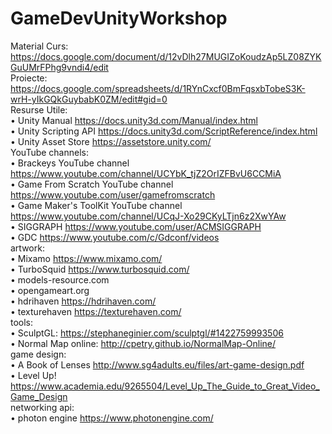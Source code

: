 # GameDevUnityWorkshop
Material Curs: <br/>
https://docs.google.com/document/d/12vDlh27MUGIZoKoudzAp5LZ08ZYKGuUMrFPhg9vndi4/edit <br/>
Proiecte: <br/>
https://docs.google.com/spreadsheets/d/1RYnCxcf0BmFqsxbTobeS3K-wrH-yIkGQkGuybabK0ZM/edit#gid=0 <br/>
Resurse Utile: <br/>
  • Unity Manual https://docs.unity3d.com/Manual/index.html <br/>
  • Unity Scripting API https://docs.unity3d.com/ScriptReference/index.html <br/>
  • Unity Asset Store https://assetstore.unity.com/ <br/>
 YouTube channels: <br/>
  • Brackeys YouTube channel https://www.youtube.com/channel/UCYbK_tjZ2OrIZFBvU6CCMiA <br/>
  • Game From Scratch YouTube channel https://www.youtube.com/user/gamefromscratch <br/>
  • Game Maker's ToolKit YouTube channel https://www.youtube.com/channel/UCqJ-Xo29CKyLTjn6z2XwYAw <br/>
  • SIGGRAPH https://www.youtube.com/user/ACMSIGGRAPH <br/>
  • GDC https://www.youtube.com/c/Gdconf/videos <br/>
artwork: <br/>
  • Mixamo https://www.mixamo.com/ <br/>
  • TurboSquid https://www.turbosquid.com/ <br/>
  • models-resource.com <br/>
  • opengameart.org <br/>
  • hdrihaven https://hdrihaven.com/ <br/>
  • texturehaven https://texturehaven.com/ <br/>
tools: <br/>
  • SculptGL: https://stephaneginier.com/sculptgl/#1422759993506 <br/>
  • Normal Map online: http://cpetry.github.io/NormalMap-Online/ <br/>
game design: <br/>
  • A Book of Lenses http://www.sg4adults.eu/files/art-game-design.pdf <br/>
  • Level Up! https://www.academia.edu/9265504/Level_Up_The_Guide_to_Great_Video_Game_Design <br/>
networking api: <br/>
  • photon engine https://www.photonengine.com/ <br/>
